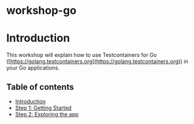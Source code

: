 # workshop-go

# Introduction

This workshop will explain how to use Testcontainers for Go ([https://golang.testcontainers.org](https://golang.testcontainers.org)) in your Go applications.

## Table of contents

* [Introduction](README.md)
* [Step 1: Getting Started](step-1-getting-started.md)
* [Step 2: Exploring the app](step-2-exploring-the-app.md)
